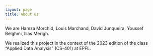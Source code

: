```yaml
---
layout: page
title: About us
---
```


We are Hamza Morchid, Louis Marchand, David Junqueira, Youssef Belghmi, Ilias Merigh.

We realized this project in the context of the 2023 edition of the class “Applied Data Analysis” (CS-401) at EPFL.


